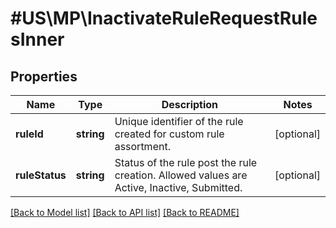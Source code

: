 # #US\MP\InactivateRuleRequestRulesInner

## Properties

Name | Type | Description | Notes
------------ | ------------- | ------------- | -------------
**ruleId** | **string** | Unique identifier of the rule created for custom rule assortment. | [optional]
**ruleStatus** | **string** | Status of the rule post the rule creation. Allowed values are Active, Inactive, Submitted. | [optional]


[[Back to Model list]](../) [[Back to API list]](../../Api/US/MP) [[Back to README]](../../README.md)

